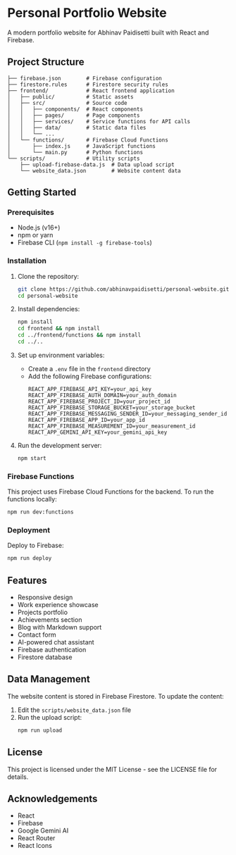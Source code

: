 # Personal Portfolio Website

A modern portfolio website for Abhinav Paidisetti built with React and Firebase.

## Project Structure

```
├── firebase.json        # Firebase configuration
├── firestore.rules      # Firestore security rules
├── frontend/            # React frontend application
│   ├── public/          # Static assets
│   ├── src/             # Source code
│   │   ├── components/  # React components
│   │   ├── pages/       # Page components
│   │   ├── services/    # Service functions for API calls
│   │   ├── data/        # Static data files
│   │   └── ...
│   └── functions/       # Firebase Cloud Functions
│       ├── index.js     # JavaScript functions
│       └── main.py      # Python functions
└── scripts/             # Utility scripts
    ├── upload-firebase-data.js  # Data upload script
    └── website_data.json        # Website content data
```

## Getting Started

### Prerequisites

- Node.js (v16+)
- npm or yarn
- Firebase CLI (`npm install -g firebase-tools`)

### Installation

1. Clone the repository:
   ```bash
   git clone https://github.com/abhinavpaidisetti/personal-website.git
   cd personal-website
   ```

2. Install dependencies:
   ```bash
   npm install
   cd frontend && npm install
   cd ../frontend/functions && npm install
   cd ../..
   ```

3. Set up environment variables:
   - Create a `.env` file in the `frontend` directory
   - Add the following Firebase configurations:
     ```
     REACT_APP_FIREBASE_API_KEY=your_api_key
     REACT_APP_FIREBASE_AUTH_DOMAIN=your_auth_domain
     REACT_APP_FIREBASE_PROJECT_ID=your_project_id
     REACT_APP_FIREBASE_STORAGE_BUCKET=your_storage_bucket
     REACT_APP_FIREBASE_MESSAGING_SENDER_ID=your_messaging_sender_id
     REACT_APP_FIREBASE_APP_ID=your_app_id
     REACT_APP_FIREBASE_MEASUREMENT_ID=your_measurement_id
     REACT_APP_GEMINI_API_KEY=your_gemini_api_key
     ```

4. Run the development server:
   ```bash
   npm start
   ```

### Firebase Functions

This project uses Firebase Cloud Functions for the backend. To run the functions locally:

```bash
npm run dev:functions
```

### Deployment

Deploy to Firebase:

```bash
npm run deploy
```

## Features

- Responsive design
- Work experience showcase
- Projects portfolio
- Achievements section
- Blog with Markdown support
- Contact form
- AI-powered chat assistant
- Firebase authentication
- Firestore database

## Data Management

The website content is stored in Firebase Firestore. To update the content:

1. Edit the `scripts/website_data.json` file
2. Run the upload script:
   ```bash
   npm run upload
   ```

## License

This project is licensed under the MIT License - see the LICENSE file for details.

## Acknowledgements

- React
- Firebase
- Google Gemini AI
- React Router
- React Icons 